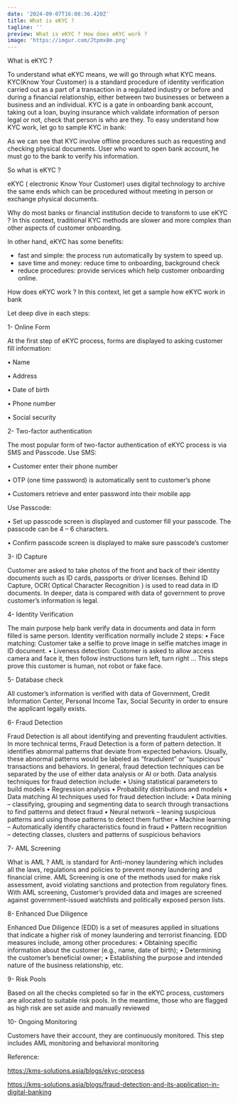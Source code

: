 ```yaml
---
date: '2024-09-07T16:08:36.420Z'
title: What is eKYC ?
tagline: ''
preview: What is eKYC ? How does eKYC work ?
image: 'https://imgur.com/Jtpmx8m.png'
---
```

What is eKYC ?

To understand what eKYC means, we will go through what KYC means. KYC(Know Your Customer) is a standard procedure of identity verification carried out as a part of a transaction in a regulated industry or before and during a financial relationship, either between two businesses or between a business and an individual.
KYC is a gate in onboarding bank account, taking out a loan, buying insurance which validate information of person legal or not, check that person is who are they.
To easy understand how KYC work, let go to sample KYC in bank:
 
As we can see that KYC involve offline procedures such as requesting and checking physical documents. User who want to open bank account, he must go to the bank to verify his information.

So what is eKYC ?
 
eKYC ( electronic Know Your Customer) uses digital technology to archive the same ends which can be procedured without meeting in person or exchange physical documents.

Why do most banks or financial institution decide to transform to use eKYC ?
In this context, traditional KYC methods are slower and more complex than other aspects of customer onboarding.

In other hand, eKYC has some benefits:
+ fast and simple: the process run automatically by system to speed up.
+ save time and money: reduce time to onboarding, background check
+ reduce procedures: provide services which help customer onboarding online.

How does eKYC work ?
In this context, Iet get a sample how eKYC work in bank
 

Let deep dive in each steps:

1-	Online Form

At the first step of eKYC process, forms are displayed to asking customer fill information:

•	Name

•	Address

•	Date of birth

•	Phone number

•	Social security

2-	Two-factor authentication

The most popular form of two-factor authentication of eKYC process is via SMS and Passcode.
Use SMS:

•	Customer enter their phone number

•	OTP (one time password) is automatically sent to customer’s phone

•	Customers retrieve and enter password into their mobile app

Use Passcode:

•	Set up passcode screen is displayed and customer fill your passcode. The passcode can be 4 – 6 characters.

•	Confirm passcode screen is displayed to make sure passcode’s customer

3-	ID Capture

Customer are asked to take photos of the front and back of their identity documents such as ID cards, passports or driver licenses.
Behind ID Capture, OCR( Optical Character Recognition ) is used to read data in ID documents. In deeper, data is compared with data of government to prove customer’s information is legal.

4-	Identity Verification

The main purpose help bank verify data in documents and data in form filled is same person.
Identity verification normally include 2 steps:
•	Face matching: Customer take a selfie to prove image in selfie matches image in ID document.
•	Liveness detection: Customer is asked to allow access camera and face it, then follow instructions turn left, turn right … This steps prove this customer is human, not robot or fake face.

5-	Database check

All customer’s information is verified with data of Government, Credit Information Center, Personal Income Tax, Social Security in order to ensure the applicant legally exists.

6-	Fraud Detection

Fraud Detection is all about identifying and preventing fraudulent activities.
In more technical terms, Fraud Detection is a form of pattern detection. It identifies abnormal patterns that deviate from expected behaviors. Usually, these abnormal patterns would be labeled as “fraudulent” or “suspicious” transactions and behaviors.
In general, fraud detection techniques can be separated by the use of either data analysis or AI or both.
Data analysis techniques for fraud detection include:
•	Using statistical parameters to build models
•	Regression analysis
•	Probability distributions and models
•	Data matching
AI techniques used for fraud detection include:
•	Data mining – classifying, grouping and segmenting data to search through transactions to find patterns and detect fraud
•	Neural network – leaning suspicious patterns and using those patterns to detect them further
•	Machine learning – Automatically identify characteristics found in fraud
•	Pattern recognition – detecting classes, clusters and patterns of suspicious behaviors

7-	AML Screening

What is AML ?
AML is standard for Anti-money laundering which includes all the laws, regulations and policies to prevent money laundering and financial crime.
AML Screening is one of the methods used for make risk assessment, avoid violating sanctions and protection from regulatory fines.
With AML screening, Customer’s provided data and images are screened against government-issued watchlists and politically exposed person lists.

8-	Enhanced Due Diligence

Enhanced Due Diligence (EDD) is a set of measures applied in situations that indicate a higher risk of money laundering and terrorist financing. EDD measures include, among other procedures:
•	Obtaining specific information about the customer (e.g., name, date of birth);
•	Determining the customer’s beneficial owner;
•	Establishing the purpose and intended nature of the business relationship, etc.

9-	Risk Pools

Based on all the checks completed so far in the eKYC process, customers are allocated to suitable risk pools. In the meantime, those who are flagged as high risk are set aside and manually reviewed

10-	Ongoing Monitoring

Customers have their account, they are continuously monitored. This step includes AML monitoring and behavioral monitoring




Reference:

https://kms-solutions.asia/blogs/ekyc-process

https://kms-solutions.asia/blogs/fraud-detection-and-its-application-in-digital-banking



